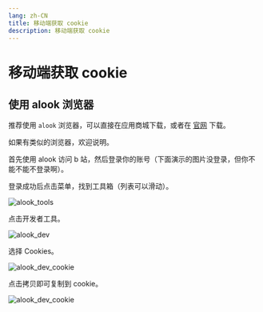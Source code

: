 ```yaml
---
lang: zh-CN
title: 移动端获取 cookie
description: 移动端获取 cookie
---
```


# 移动端获取 cookie

## 使用 alook 浏览器

推荐使用 `alook` 浏览器，可以直接在应用商城下载，或者在 [官网](https://www.alookweb.com/) 下载。

如果有类似的浏览器，欢迎说明。

首先使用 alook 访问 b 站，然后登录你的账号（下面演示的图片没登录，但你不能不能不登录啊）。

登录成功后点击菜单，找到工具箱（列表可以滑动）。

![alook_tools](/images/alook_tools.jpg)

点击开发者工具。

![alook_dev](/images/alook_dev.jpg)

选择 Cookies。

![alook_dev_cookie](/images/alook_dev_cookie.jpg)

点击拷贝即可复制到 cookie。

![alook_dev_cookie](/images/alook_copy.jpg)
